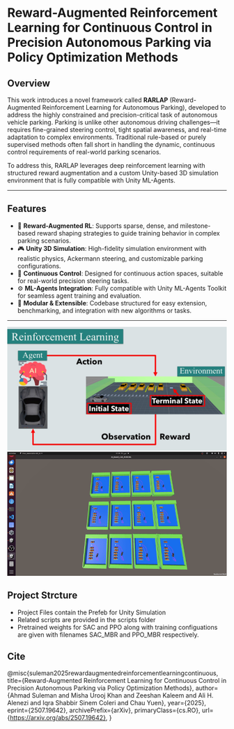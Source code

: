 
# Reward-Augmented Reinforcement Learning for Continuous Control in Precision Autonomous Parking via Policy Optimization Methods

## Overview

This work introduces a novel framework called **RARLAP** (Reward-Augmented Reinforcement Learning for Autonomous Parking), developed to address the highly constrained and precision-critical task of autonomous vehicle parking. Parking is unlike other autonomous driving challenges—it requires fine-grained steering control, tight spatial awareness, and real-time adaptation to complex environments. Traditional rule-based or purely supervised methods often fall short in handling the dynamic, continuous control requirements of real-world parking scenarios.

To address this, RARLAP leverages deep reinforcement learning with structured reward augmentation and a custom Unity-based 3D simulation environment that is fully compatible with Unity ML-Agents.

---

## Features

- 🧠 **Reward-Augmented RL**: Supports sparse, dense, and milestone-based reward shaping strategies to guide training behavior in complex parking scenarios.
- 🎮 **Unity 3D Simulation**: High-fidelity simulation environment with realistic physics, Ackermann steering, and customizable parking configurations.
- 🔄 **Continuous Control**: Designed for continuous action spaces, suitable for real-world precision steering tasks.
- ⚙️ **ML-Agents Integration**: Fully compatible with Unity ML-Agents Toolkit for seamless agent training and evaluation.
- 📂 **Modular & Extensible**: Codebase structured for easy extension, benchmarking, and integration with new algorithms or tasks.

---
![Car_Parking_Project](Car_Parking_Project.jpg)
![Inference](PPO-MBR_inference.gif)


## Project Strcture
- Project Files contain the Prefeb for Unity Simulation
- Related scripts are provided in the scripts folder
- Pretrained weights for SAC and PPO along with training configuations are given with filenames SAC_MBR and PPO_MBR respectively.

## Cite 
@misc{suleman2025rewardaugmentedreinforcementlearningcontinuous,
      title={Reward-Augmented Reinforcement Learning for Continuous Control in Precision Autonomous Parking via Policy Optimization Methods}, 
      author={Ahmad Suleman and Misha Urooj Khan and Zeeshan Kaleem and Ali H. Alenezi and Iqra Shabbir Sinem Coleri and Chau Yuen},
      year={2025},
      eprint={2507.19642},
      archivePrefix={arXiv},
      primaryClass={cs.RO},
      url={https://arxiv.org/abs/2507.19642}, 
}
  

